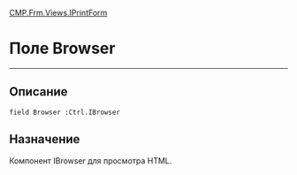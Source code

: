 ﻿---
Link: CMP.Frm.Views.IPrintForm.@Browser
---

<!---  Навигация
[Имя проекта](#) :
-->
[CMP.Frm.Views.IPrintForm](Default)

# Поле Browser
---

## Описание

    field Browser :Ctrl.IBrowser

<!--
## Аргументы{#Args}

### Аргумент1

Описание аргумента 1
-->

## Назначение

Компонент IBrowser для просмотра HTML.

<!--
## Пример

    Browser...
-->

